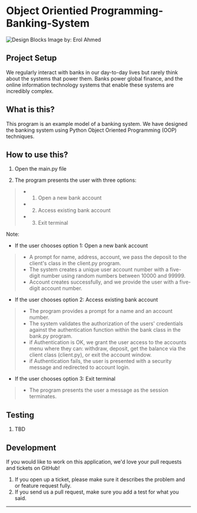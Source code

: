 # Object Orientied Programming-Banking-System
![Design Blocks](https://images.unsplash.com/photo-1523839699072-5ec088b61a21?ixlib=rb-1.2.1&ixid=MXwxMjA3fDB8MHxwaG90by1wYWdlfHx8fGVufDB8fHw%3D&auto=format&fit=crop&w=2250&q=80)
Image by: Erol Ahmed

## Project Setup

We regularly interact with banks in our day-to-day lives but rarely think about the systems that power them. Banks power global finance, and the online information technology systems that enable these systems are incredibly complex.

## What is this?
This program is an example model of a banking system. We have designed the banking system using Python Object Oriented Programming (OOP) techniques. 

## How to use this?

1. Open the main.py file

2. The program presents the user with three options: 

> * 1. Open a new bank account
> * 2. Access existing bank account
> * 3. Exit terminal

Note:
- If the user chooses option 1: Open a new bank account
> * A prompt for name, address, account, we pass the deposit to the client's class in the client.py program.
> * The system creates a unique user account number with a five-digit number using random numbers between 10000 and 99999.
> * Account creates successfully, and we provide the user with a five-digit account number.


- If the user chooses option 2: Access existing bank account
> * The program provides a prompt for a name and an account number.
> * The system validates the authorization of the users' credentials against the authentication function within the bank class in the bank.py program.
> * if Authentication is OK, we grant the user access to the accounts menu where they can: withdraw, deposit, get the balance via the client class (client.py), or exit the account window. 
> * if Authentication fails, the user is presented with a security message and redirected to account login.


- If the user chooses option 3: Exit terminal
> * The program presents the user a message as the session terminates.


## Testing

1. TBD

## Development
If you would like to work on this application, we'd love your pull requests and tickets on GitHub!

1. If you open up a ticket, please make sure it describes the problem and or feature request fully.
2. If you send us a pull request, make sure you add a test for what you said.

_____
